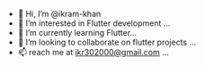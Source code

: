 - 👋 Hi, I’m @ikram-khan 
- 👀 I’m interested in Flutter development ...
- 🌱 I’m currently learning Flutter...
- 💞️ I’m looking to collaborate on flutter projects ...
- 📫 reach me at ikr302000@gmail.com ...

<!---
ikram-khani/ikram-khani is a ✨ special ✨ repository because its `README.md` (this file) appears on your GitHub profile.
You can click the Preview link to take a look at your changes.
--->
